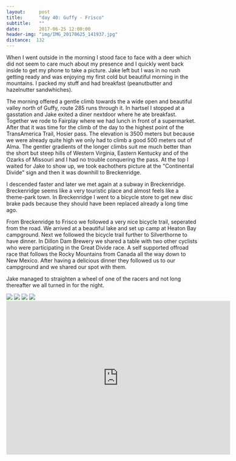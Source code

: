 ```yaml
---
layout:     post
title:      "day 40: Guffy - Frisco"
subtitle:   ""
date:       2017-06-25 12:00:00
header-img: "img/IMG_20170625_141937.jpg"
distance:  132
---
```


When I went outside in the morning I stood face to face with a deer which did not seem to care much about my presence and I quickly went back inside to get my phone to take a picture.
Jake left but I was in no rush getting ready and was enjoying my first cold but beautiful morning in the mountains.
I packed my stuff and had breakfast (peanutbutter and hazelnutter sandwhiches).

The morning offered a gentle climb towards the a wide open and beautiful valley north of Guffy, route 285 runs through it.
In hartsel I stopped at a gasstation and Jake exited a diner nextdoor where he ate breakfast.
Together we rode to Fairplay where we had lunch in front of a supermarket.
After that it was time for the climb of the day to the highest point of the TransAmerica Trail, Hosier pass.
The elevation is 3500 meters but because we were already quite high we only had to climb a good 500 meters out of Alma.
The gentler gradients of the longer climbs suit me much better than the short but steep hills of Western Virginia, Eastern Kentucky and of the Ozarks of Missouri and I had no trouble conquering the pass.
At the top I waited for Jake to show up, we took eachothers picture at the "Continental Divide" sign and then it was downhill to Breckenridge.

I descended faster and later we met again at a subway in Breckenridge.
Breckenridge seems like a very touristic place and almost feels like a theme-park town.
In Breckenridge I went to a bicycle store to get new disc brake pads because they should have been replaced already a long time ago.

From Breckenridge to Frisco we followed a very nice bicycle trail, seperated from the road.
We arrived at a beautiful lake and set up camp at Heaton Bay campground.
Next we followed the bicycle trail further to Silverthorne to have dinner.
In Dillon Dam Brewery we shared a table with two other cyclists who were participating in the Great Divide race.
A self supported offroad race that follows the Rocky Mountains from Canada all the way down to New Mexico.
After having a delicious dinner they followed us to our campground and we shared our spot with them.

Jake managed to straighten a wheel of one of the racers and not long thereafter we all turned in for the night.



<img src="{{ site.baseurl }}/img/IMG_20170625_064440.jpg">
<span class="caption text-muted"></span>

<img src="{{ site.baseurl }}/img/IMG_20170625_140819.jpg">
<span class="caption text-muted"></span>

<img src="{{ site.baseurl }}/img/IMG_20170625_163855.jpg">
<span class="caption text-muted"></span>

<img src="{{ site.baseurl }}/img/IMG_20170625_170820.jpg">
<span class="caption text-muted"></span>


<iframe height='405' width='590' frameborder='0' allowtransparency='true' scrolling='no' src='https://www.strava.com/activities/1054349287/embed/8b5b75ec45d99061247e480b0c1f87ad6bb0e479'></iframe>
